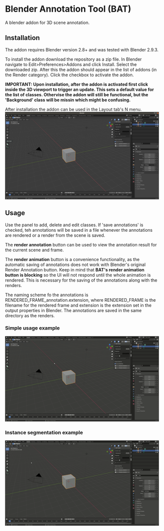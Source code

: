 # Blender Annotation Tool (BAT)

A blender addon for 3D scene annotation.

## Installation

The addon requires Blender version 2.8+ and was tested with Blender 2.9.3.

To install the addon download the repository as a zip file. In Blender navigate to Edit>Preferences>Addons and click Install.
Select the downloaded zip. After this the addon should appear in the list of addons (in the Render category). Click the checkbox to activate the addon.

**IMPORTANT: Upon installation, after the addon is activated first click inside the 3D viewport to trigger an update. This sets a default value for the list of classes. Othervise the addon will still be functional, but the 'Background' class will be missin which might be confusing.**

After installation the addon can be used in the Layout tab's N menu.
![BAT Panel](imgs/bat_panel.png?raw=true "BAT Panel")

## Usage

Use the panel to add, delete and edit classes. If 'save annotations' is checked, teh annotations will be saved in a file whenever the annotations are rendered or a render from the scene is saved.

The **render annotation** button can be used to view the annotation result for the current scene and frame.

The **render animation** button is a convenience functionality, as the automatic saving of annotations does not work with Blender's original Render Annotation button. Keep in mind that **BAT's render animation button is blocking** so the UI will not respond until the whole animation is rendered. This is necessary for the saving of the annotations along with the renders.

The naming scheme fo the annotations is RENDERED_FRAME_annotation.extension, where RENDERED_FRAME is the filename for the rendered frame and extension is the extension set in the output properties in Blender. The annotations are saved in the same directory as the renders.

### Simple usage example

![Cube Example](imgs/cube_example.gif)

### Instance segmentation example

![Instance Segmentation Example](imgs/instance_segmentation_example.gif)